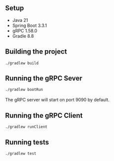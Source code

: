 ## Setup
- Java 21
- Spring Boot 3.3.1
- gRPC 1.58.0
- Gradle 8.8

## Building the project
`./gradlew build`

## Running the gRPC Sever
`./gradlew bootRun`
<br><br>The gRPC server will start on port 9090 by default.

## Running the gRPC Client
`./gradlew runClient`

## Running tests
`./gradlew test`
